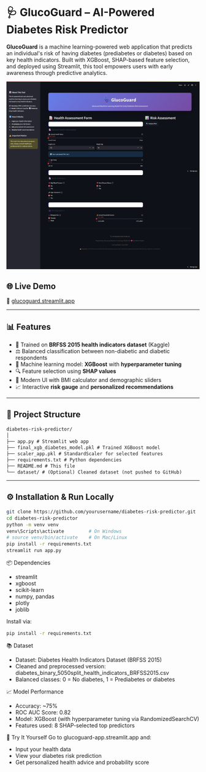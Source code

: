 # 🩺 GlucoGuard – AI-Powered Diabetes Risk Predictor

**GlucoGuard** is a machine learning-powered web application that predicts an individual's risk of having diabetes (prediabetes or diabetes) based on key health indicators. Built with XGBoost, SHAP-based feature selection, and deployed using Streamlit, this tool empowers users with early awareness through predictive analytics.

![GlucoGuard Screenshot](./glucoguard.png)

## 🌐 Live Demo
🔗 [glucoguard.streamlit.app](https://glucoguard-app.streamlit.app)

---

## 📊 Features

- 🧠 Trained on **BRFSS 2015 health indicators dataset** (Kaggle)
- ⚖️ Balanced classification between non-diabetic and diabetic respondents
- 🚀 Machine learning model: **XGBoost** with **hyperparameter tuning**
- 🔍 Feature selection using **SHAP values**
- 🎨 Modern UI with BMI calculator and demographic sliders
- 📈 Interactive **risk gauge** and **personalized recommendations**

---

## 📁 Project Structure

```
diabetes-risk-predictor/
│
├── app.py # Streamlit web app
├── final_xgb_diabetes_model.pkl # Trained XGBoost model
├── scaler_app.pkl # StandardScaler for selected features
├── requirements.txt # Python dependencies
├── README.md # This file
└── dataset/ # (Optional) Cleaned dataset (not pushed to GitHub)
```

---

## ⚙️ Installation & Run Locally

```bash
git clone https://github.com/yourusername/diabetes-risk-predictor.git
cd diabetes-risk-predictor
python -m venv venv
venv\Scripts\activate         # On Windows
# source venv/bin/activate    # On Mac/Linux
pip install -r requirements.txt
streamlit run app.py
```

📦 Dependencies
- streamlit
- xgboost
- scikit-learn
- numpy, pandas
- plotly
- joblib

Install via:
```bash
pip install -r requirements.txt
```

📚 Dataset
- Dataset: Diabetes Health Indicators Dataset (BRFSS 2015)
- Cleaned and preprocessed version: diabetes_binary_5050split_health_indicators_BRFSS2015.csv
- Balanced classes: 0 = No diabetes, 1 = Prediabetes or diabetes

📈 Model Performance
- Accuracy: ~75%
- ROC AUC Score: 0.82
- Model: XGBoost (with hyperparameter tuning via RandomizedSearchCV)
- Features used: 8 SHAP-selected top predictors

🧪 Try It Yourself
Go to glucoguard-app.streamlit.app and:
- Input your health data
- View your diabetes risk prediction
- Get personalized health advice and probability score
